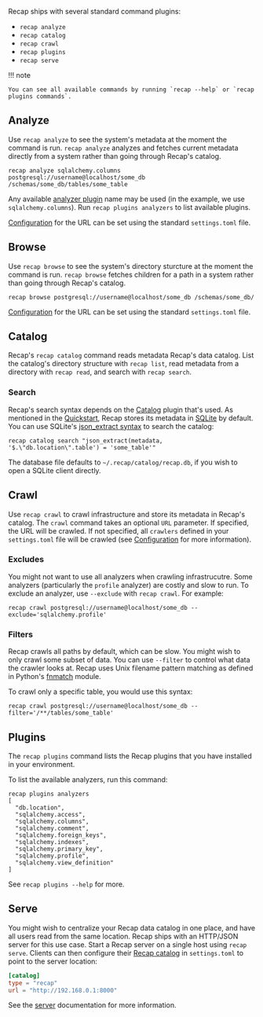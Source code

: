 Recap ships with several standard command plugins:

* `recap analyze`
* `recap catalog`
* `recap crawl`
* `recap plugins`
* `recap serve`

!!! note

    You can see all available commands by running `recap --help` or `recap plugins commands`.

## Analyze

Use `recap analyze` to see the system's metadata at the moment the command is run. `recap analyze` analyzes and fetches current metadata directly from a system rather than going through Recap's catalog.

```
recap analyze sqlalchemy.columns postgresql://username@localhost/some_db /schemas/some_db/tables/some_table
```

Any available [analyzer plugin](plugins.md#analyzers) name may be used (in the example, we use `sqlalchemy.columns`). Run `recap plugins analyzers` to list available plugins.

[Configuration](configuration.md) for the URL can be set using the standard `settings.toml` file.

## Browse

Use `recap browse` to see the system's directory sturcture at the moment the command is run. `recap browse` fetches children for a path in a system rather than going through Recap's catalog.

```
recap browse postgresql://username@localhost/some_db /schemas/some_db/
```

[Configuration](configuration.md) for the URL can be set using the standard `settings.toml` file.

## Catalog

Recap's `recap catalog` command reads metadata Recap's data catalog. List the catalog's directory structure with `recap list`, read metadata from a directory with `recap read`, and search with `recap search`.

### Search

Recap's search syntax depends on the [Catalog](catalogs.md) plugin that's used. As mentioned in the [Quickstart](quickstart.md), Recap stores its metadata in [SQLite](https://www.sqlite.org/) by default. You can use SQLite's [json_extract syntax](https://www.sqlite.org/json1.html#the_json_extract_function) to search the catalog:

    recap catalog search "json_extract(metadata, '$.\"db.location\".table') = 'some_table'"

The database file defaults to `~/.recap/catalog/recap.db`, if you wish to open a SQLite client directly.

## Crawl

Use `recap crawl` to crawl infrastructure and store its metadata in Recap's catalog. The `crawl` command takes an optional `URL` parameter. If specified, the URL will be crawled. If not specified, all `crawlers` defined in your `settings.toml` file will be crawled (see [Configuration](configuration.md) for more information).

### Excludes

You might not want to use all analyzers when crawling infrastrucutre. Some analyzers (particularly the `profile` analyzer) are costly and slow to run. To exclude an analyzer, use `--exclude` with `recap crawl`. For example:

    recap crawl postgresql://username@localhost/some_db --exclude='sqlalchemy.profile'

### Filters

Recap crawls all paths by default, which can be slow. You might wish to only crawl some subset of data. You can use `--filter` to control what data the crawler looks at. Recap uses Unix filename pattern matching as defined in Python's [fnmatch](https://docs.python.org/3/library/fnmatch.html) module.

To crawl only a specific table, you would use this syntax:

    recap crawl postgresql://username@localhost/some_db --filter='/**/tables/some_table'

## Plugins

The `recap plugins` command lists the Recap plugins that you have installed in your environment.

To list the available analyzers, run this command:

```
recap plugins analyzers
[
  "db.location",
  "sqlalchemy.access",
  "sqlalchemy.columns",
  "sqlalchemy.comment",
  "sqlalchemy.foreign_keys",
  "sqlalchemy.indexes",
  "sqlalchemy.primary_key",
  "sqlalchemy.profile",
  "sqlalchemy.view_definition"
]
```

See `recap plugins --help` for more.

## Serve

You might wish to centralize your Recap data catalog in one place, and have all users read from the same location. Recap ships with an HTTP/JSON server for this use case. Start a Recap server on a single host using `recap serve`. Clients can then configure their [Recap catalog](catalogs.md#recap-catalog) in `settings.toml` to point to the server location:

```toml
[catalog]
type = "recap"
url = "http://192.168.0.1:8000"
```

See the [server](server.md) documentation for more information.